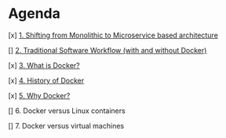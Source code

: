 # Agenda

[x] [1. Shifting from Monolithic to Microservice based architecture](Monolithic_Microservice_architecture.md)

[] [2. Traditional Software Workflow (with and without Docker)]()

[x] [3. What is Docker?](What_is_Docker.md)

[x] [4. History of Docker](History_of_Docker.md)

[x] [5. Why Docker?](Docker.md)

[] 6. Docker versus Linux containers

[] 7. Docker versus virtual machines
